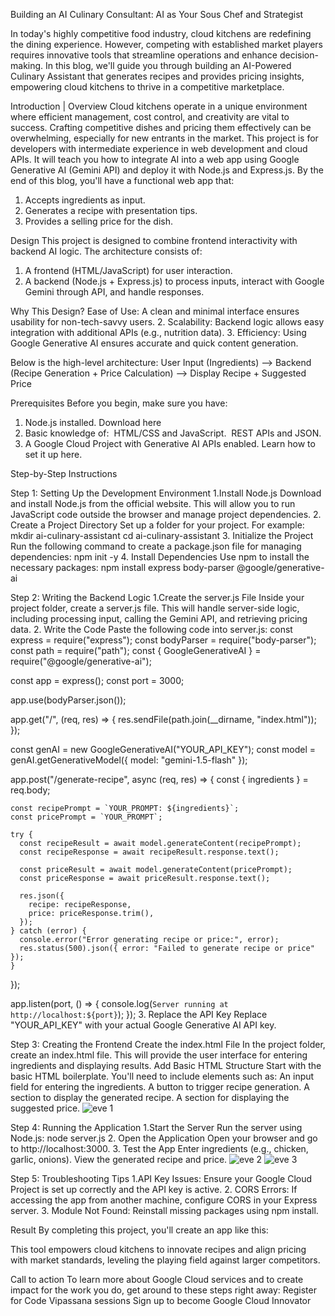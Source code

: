 Building an AI Culinary Consultant: AI as Your Sous Chef and Strategist

In today's highly competitive food industry, cloud kitchens are redefining the dining experience. However, competing with established market players requires innovative tools that streamline operations and enhance decision-making. In this blog, we'll guide you through building an AI-Powered Culinary Assistant that generates recipes and provides pricing insights, empowering cloud kitchens to thrive in a competitive marketplace.

Introduction | Overview
Cloud kitchens operate in a unique environment where efficient management, cost control, and creativity are vital to success. Crafting competitive dishes and pricing them effectively can be overwhelming, especially for new entrants in the market.
This project is for developers with intermediate experience in web development and cloud APIs. It will teach you how to integrate AI into a web app using Google Generative AI (Gemini API) and deploy it with Node.js and Express.js.
By the end of this blog, you'll have a functional web app that:
1. Accepts ingredients as input.
2. Generates a recipe with presentation tips.
3. Provides a selling price for the dish.

Design
This project is designed to combine frontend interactivity with backend AI logic. The architecture consists of:
1. A frontend (HTML/JavaScript) for user interaction.
2. A backend (Node.js + Express.js) to process inputs, interact with Google Gemini through API, and handle responses.

Why This Design?
Ease of Use: A clean and minimal interface ensures usability for non-tech-savvy users.
2. Scalability: Backend logic allows easy integration with additional APIs (e.g., nutrition data).
3. Efficiency: Using Google Generative AI ensures accurate and quick content generation.

Below is the high-level architecture:
User Input (Ingredients) --> Backend (Recipe Generation + Price Calculation) 
--> Display Recipe + Suggested Price

Prerequisites
Before you begin, make sure you have:
1. Node.js installed. Download here
2. Basic knowledge of:
 HTML/CSS and JavaScript.
 REST APIs and JSON.
3. A Google Cloud Project with Generative AI APIs enabled. Learn how to set it up here.

Step-by-Step Instructions

Step 1: Setting Up the Development Environment
1.Install Node.js
Download and install Node.js from the official website. This will allow you to run JavaScript code outside the browser and manage project dependencies.
2. Create a Project Directory
Set up a folder for your project. For example:
  mkdir ai-culinary-assistant
  cd ai-culinary-assistant
3. Initialize the Project
Run the following command to create a package.json file for managing dependencies:
  npm init -y
4. Install Dependencies
Use npm to install the necessary packages:
  npm install express body-parser @google/generative-ai

Step 2: Writing the Backend Logic
1.Create the server.js File
Inside your project folder, create a server.js file. This will handle server-side logic, including processing input, calling the Gemini API, and retrieving pricing data.
2. Write the Code
Paste the following code into server.js:
  const express = require("express");
  const bodyParser = require("body-parser");
  const path = require("path");
  const { GoogleGenerativeAI } = require("@google/generative-ai");
  
  const app = express();
  const port = 3000;
  
  app.use(bodyParser.json());
  
  app.get("/", (req, res) => {
    res.sendFile(path.join(__dirname, "index.html"));
  });
  
  const genAI = new GoogleGenerativeAI("YOUR_API_KEY");
  const model = genAI.getGenerativeModel({ model: "gemini-1.5-flash" });
  
  app.post("/generate-recipe", async (req, res) => {
    const { ingredients } = req.body;
  
    const recipePrompt = `YOUR_PROMPT: ${ingredients}`;
    const pricePrompt = `YOUR_PROMPT`;
  
    try {
      const recipeResult = await model.generateContent(recipePrompt);
      const recipeResponse = await recipeResult.response.text();
  
      const priceResult = await model.generateContent(pricePrompt);
      const priceResponse = await priceResult.response.text();
  
      res.json({
        recipe: recipeResponse,
        price: priceResponse.trim(),
      });
    } catch (error) {
      console.error("Error generating recipe or price:", error);
      res.status(500).json({ error: "Failed to generate recipe or price" });
    }
  });
  
  app.listen(port, () => {
    console.log(`Server running at http://localhost:${port}`);
  });
3. Replace the API Key
Replace "YOUR_API_KEY" with your actual Google Generative AI API key.

Step 3: Creating the Frontend
Create the index.html File
In the project folder, create an index.html file. This will provide the user interface for entering ingredients and displaying results.
Add Basic HTML Structure
Start with the basic HTML boilerplate. You'll need to include elements such as:
An input field for entering the ingredients.
A button to trigger recipe generation.
A section to display the generated recipe.
A section for displaying the suggested price.
![eve 1](https://github.com/user-attachments/assets/ea1ed401-92b8-4fbf-99f5-ad5cc50e6d4e)

Step 4: Running the Application
1.Start the Server
Run the server using Node.js:
  node server.js
2. Open the Application
Open your browser and go to http://localhost:3000.
3. Test the App
Enter ingredients (e.g., chicken, garlic, onions).
View the generated recipe and price.
![eve 2](https://github.com/user-attachments/assets/aa8e88c1-ce53-4d88-8375-93f8f47ae264)
![eve 3](https://github.com/user-attachments/assets/1dacc48b-d0f0-4287-bbe3-0999820a2d21)

Step 5: Troubleshooting Tips
1.API Key Issues: Ensure your Google Cloud Project is set up correctly and the API key is active.
2. CORS Errors: If accessing the app from another machine, configure CORS in your Express server.
3. Module Not Found: Reinstall missing packages using npm install.

Result
By completing this project, you'll create an app like this:

This tool empowers cloud kitchens to innovate recipes and align pricing with market standards, leveling the playing field against larger competitors.

Call to action
To learn more about Google Cloud services and to create impact for the work you do, get around to these steps right away:
Register for Code Vipassana sessions
Sign up to become Google Cloud Innovator
